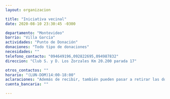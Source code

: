 ```yaml
---
layout: organizacion

title: "Iniciativa vecinal"
date: 2020-08-10 23:30:45 -0300

departamento: "Montevideo"
barrio: "Villa García"
actividades: "Punto de Donación"
donaciones: "Todo tipo de donaciones"
necesidades: ""
telefono_contacto: "094649196,092822695,094987832"
direccion: "Club S. y D. Los Zorzales Km 20.200 parada 17"

otros_contactos: ""
horario: "(LUN-DOM)14:00-18:00"
aclaraciones: "Además de recibir, también pueden pasar a retirar las donaciones"
cuenta_bancaria: ""

---
```

